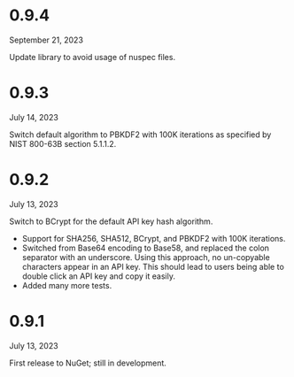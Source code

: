 # 0.9.4
September 21, 2023

Update library to avoid usage of nuspec files.

# 0.9.3
July 14, 2023

Switch default algorithm to PBKDF2 with 100K iterations as specified by NIST 800-63B section 5.1.1.2.

# 0.9.2
July 13, 2023

Switch to BCrypt for the default API key hash algorithm.
* Support for SHA256, SHA512, BCrypt, and PBKDF2 with 100K iterations.
* Switched from Base64 encoding to Base58, and replaced the colon separator with an underscore. Using
this approach, no un-copyable characters appear in an API key.  This should lead to users being able
to double click an API key and copy it easily.
* Added many more tests.

# 0.9.1
July 13, 2023

First release to NuGet; still in development.
